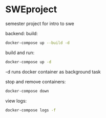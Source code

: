 # SWEproject
semester project for intro to swe


backend:
build:
```bash
docker-compose up --build -d
```

build and run:
```bash
docker-compose up -d
```
-d runs docker container as background task

stop and remove containers:
```bash
docker-compose down
```

view logs:
```bash
docker-compose logs -f
```